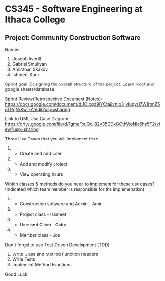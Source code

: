 # CS345 - Software Engineering at Ithaca College
## Project: Community Construction Software

Names:
1. Joseph Averill
2. Gabriel Smullyan
3. Amirzhan Skakov
4. Ishmeet Kaur

Sprint goal:
Designing the overall structure of the project:
Learn react and google sheets/database

Sprint Review/Retrospective Document (Notes):
https://docs.google.com/document/d/1Oicgd9lYCta9vnIo3_yIuqycl7W8tmZ5oTPqNrKwT-Y/edit?usp=sharing

Link to UML Use Case Diagram:
https://drive.google.com/file/d/1gmeFouQo_82v35QDxGCthWoNIe6hs5F2/view?usp=sharing

Three Use Cases that you will implement first:
1. - Create and add User
2. - Add and modify project
3. - View operating hours

Which classes & methods do you need to implement for these use cases?
(Indicated which team member is responsible for the implemenation)
1. - Construction software and Admin - Amir
2. - Project class - Ishmeet
3. - User and Client - Gabe
4. - Member class - Joe


Don't forget to use Test-Driven Development (TDD)
1. Write Class and Method Function Headers
2. Write Tests
3. Implement Method Functions




Good Luck!


